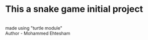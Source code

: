 # This a snake game initial project 
<br>
made using "turtle module"
<br>
Author - Mohammed Ehtesham